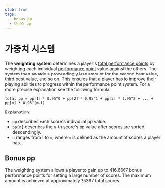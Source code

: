 ```yaml
---
stub: true
tags:
  - bonus pp
  - 보너스 pp
---
```


# 가중치 시스템

The **weighting system** determines a player's [total performance points](/wiki/Performance_points/Total_performance_points) by weighting each individual [performance point](/wiki/Performance_points) value against the others. The system then awards a proceedingly less amount for the second best value, third best value, and so on. This ensures that a player has to improve their playing abilities to progress within the performance point system. For a more precise explanation see the following formula:

`total pp = pp[1] * 0.95^0 + pp[2] * 0.95^1 + pp[3] * 0.95^2 + ... + pp[m] * 0.95^(m-1)`

Explanation:

- `pp` describes each score's individual pp value.
- `pp[n]` describes the `n`-th score's pp value after scores are sorted descendingly.
- `n` ranges from 1 to `m`, where `m` is defined as the amount of scores a player has.

## Bonus pp

The weighting system allows a player to gain up to 416.6667 bonus performance points for setting a large number of scores. The maximum amount is achieved at approximately 25397 total scores.
